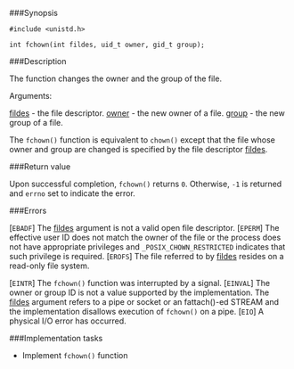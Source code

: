 ###Synopsis

`#include <unistd.h>`

`int fchown(int fildes, uid_t owner, gid_t group);`

###Description

The function changes the owner and the group of the file.

Arguments:

<u>fildes</u> - the file descriptor.
<u>owner</u> - the new owner of a file.
<u>group</u> - the new group of a file.

The `fchown()` function is equivalent to `chown()` except that the file whose owner and group are changed is specified by the file descriptor <u>fildes</u>.

###Return value

Upon successful completion, `fchown()` returns `0`. Otherwise, `-1` is returned and `errno` set to indicate the error.

###Errors

[`EBADF`] The <u>fildes</u> argument is not a valid open file descriptor.
[`EPERM`] The effective user ID does not match the owner of the file or the process does not have appropriate privileges and `_POSIX_CHOWN_RESTRICTED` indicates that such privilege is required.
[`EROFS`] The file referred to by <u>fildes</u> resides on a read-only file system.

[`EINTR`] The `fchown()` function was interrupted by a signal.
[`EINVAL`] The owner or group ID is not a value supported by the implementation. The <u>fildes</u> argument refers to a pipe or socket or an fattach()-ed STREAM and the implementation disallows execution of `fchown()` on a pipe.
[`EIO`] A physical I/O error has occurred. 

###Implementation tasks

 * Implement `fchown()` function
